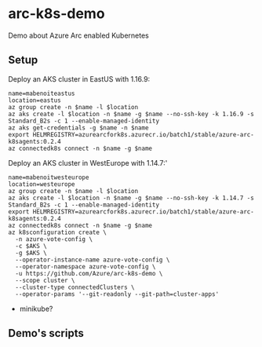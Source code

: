 # arc-k8s-demo

Demo about Azure Arc enabled Kubernetes

## Setup

Deploy an AKS cluster in EastUS with 1.16.9:
```
name=mabenoiteastus
location=eastus
az group create -n $name -l $location
az aks create -l $location -n $name -g $name --no-ssh-key -k 1.16.9 -s Standard_B2s -c 1 --enable-managed-identity
az aks get-credentials -g $name -n $name
export HELMREGISTRY=azurearcfork8s.azurecr.io/batch1/stable/azure-arc-k8sagents:0.2.4
az connectedk8s connect -n $name -g $name
```

Deploy an AKS cluster in WestEurope with 1.14.7:'
```
name=mabenoitwesteurope
location=westeurope
az group create -n $name -l $location
az aks create -l $location -n $name -g $name --no-ssh-key -k 1.14.7 -s Standard_B2s -c 1 --enable-managed-identity
export HELMREGISTRY=azurearcfork8s.azurecr.io/batch1/stable/azure-arc-k8sagents:0.2.4
az connectedk8s connect -n $name -g $name
az k8sconfiguration create \
  -n azure-vote-config \
  -c $AKS \
  -g $AKS \
  --operator-instance-name azure-vote-config \
  --operator-namespace azure-vote-config \
  -u https://github.com/Azure/arc-k8s-demo \
  --scope cluster \
  --cluster-type connectedClusters \
  --operator-params '--git-readonly --git-path=cluster-apps'
```

+ minikube?

## Demo's scripts


